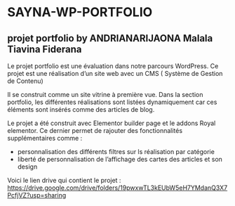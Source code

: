 # SAYNA-WP-PORTFOLIO
## projet portfolio by ANDRIANARIJAONA Malala Tiavina Fiderana
Le projet portfolio est une évaluation dans notre parcours WordPress.
Ce projet est une réalisation d’un site web avec un CMS ( Système de Gestion de Contenu)

Il se construit comme un site vitrine à première vue. Dans la section portfolio, les différentes réalisations sont listées dynamiquement car ces éléments sont insérés comme des articles de blog.

Le projet a été construit avec Elementor builder page et le addons Royal elementor. Ce dernier permet de rajouter des fonctionnalités supplémentaires comme :

- personnalisation des différents filtres sur ls réalisation par catégorie
- liberté de personnalisation de l’affichage des cartes des articles et son design  

Voici le lien drive qui contient le projet : https://drive.google.com/drive/folders/19pwxwTL3kEUbW5eH7YMdanQ3X7PcfjVZ?usp=sharing

